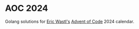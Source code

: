 # AOC 2024
Golang solutions for [Eric Wastl's](http://was.tl/) [Advent of Code](https://adventofcode.com/) 2024 calendar.
